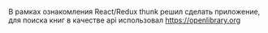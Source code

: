 В рамках ознакомления React/Redux thunk решил сделать приложение,
для поиска книг в качестве api использовал https://openlibrary.org